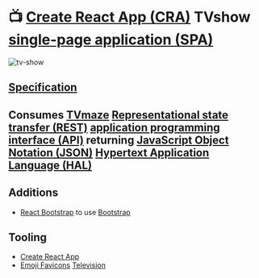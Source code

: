 # 📺 [Create React App (CRA)](https://create-react-app.dev) TVshow [single-page application (SPA)](https://en.wikipedia.org/wiki/Single-page_application)

![tv-show](./docs/tv-show.png?raw=true "tv-show")

## [Specification](https://github.com/noud/cra-tv-show/blob/master/docs/The_Powerpuff_Girls.pdf)

## Consumes [TVmaze](http://www.tvmaze.com) [Representational state transfer (REST)](https://en.wikipedia.org/wiki/Representational_state_transfer) [application programming interface (API)](http://www.tvmaze.com/api) returning [JavaScript Object Notation (JSON)](https://en.wikipedia.org/wiki/JSON) [Hypertext Application Language (HAL)](https://en.wikipedia.org/wiki/Hypertext_Application_Language)

## Additions

- [React Bootstrap](https://react-bootstrap.github.io) to use [Bootstrap](https://getbootstrap.com)

## Tooling

- [Create React App](https://github.com/noud/cra-chartjs/blob/master/README_CRA.md)
- [Emoji Favicons](https://favicon.io/emoji-favicons) [Television](https://favicon.io/emoji-favicons/television)